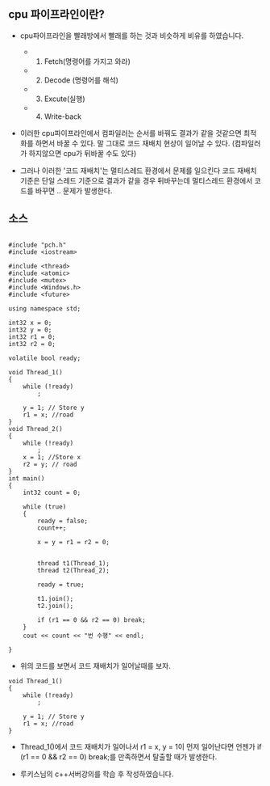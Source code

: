 ## cpu 파이프라인이란?

-  cpu파이프라인을 빨래방에서 빨래를 하는 것과 비슷하게 비유를 하였습니다.
	- 1. Fetch(명령어를 가지고 와라)
    - 2. Decode (명령어를 해석)
    - 3. Excute(실행)
    - 4. Write-back
    
- 이러한 cpu파이프라인에서 컴파일러는 순서를 바꿔도 결과가 같을 것같으면 최적화를 하면서 바꿀 수 있다. 말 그대로 코드 재배치 현상이 일어날 수 있다. (컴파일러가 하지않으면 cpu가 뒤바꿀 수도 있다)

- 그러나 이러한 '코드 재배치'는 멀티스레드 환경에서 문제를 일으킨다 코드 재배치 기준은 단일 스레드 기준으로 결과가 같을 경우 뒤바꾸는데 멀티스레드 환경에서 코드를 바꾸면 .. 문제가 발생한다. 

## 소스
````

#include "pch.h"
#include <iostream>

#include <thread>
#include <atomic>
#include <mutex>
#include <Windows.h>
#include <future>

using namespace std;

int32 x = 0;
int32 y = 0;
int32 r1 = 0;
int32 r2 = 0;

volatile bool ready;

void Thread_1()
{
    while (!ready)
        ;

    y = 1; // Store y
    r1 = x; //road
}
void Thread_2()
{
    while (!ready)
        ;
    x = 1; //Store x
    r2 = y; // road
}
int main()
{
    int32 count = 0;

    while (true)
    {
        ready = false;
        count++;

        x = y = r1 = r2 = 0;


        thread t1(Thread_1);
        thread t2(Thread_2);

        ready = true;

        t1.join();
        t2.join();

        if (r1 == 0 && r2 == 0) break;
    }
    cout << count << "번 수행" << endl;

}
````

- 위의 코드를 보면서 코드 재배치가 일어날때를 보자. 
````
void Thread_1()
{
    while (!ready)
        ;

    y = 1; // Store y
    r1 = x; //road
}

````
-  Thread_1()에서 코드 재배치가 일어나서 r1 = x, y = 1이 먼저 일어난다면 언젠가 if (r1 == 0 && r2 == 0) break;를 만족하면서 탈출할 때가 발생한다. 

- 루키스님의 c++서버강의를 학습 후 작성하였습니다. 